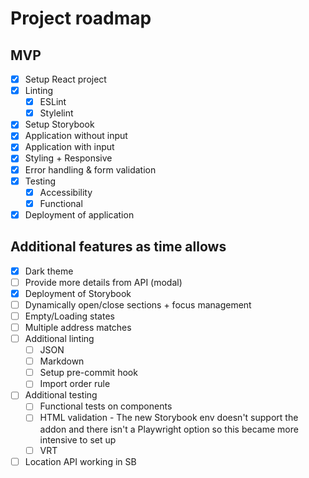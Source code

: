 # Project roadmap

## MVP
- [x] Setup React project
- [x] Linting
    - [x] ESLint
    - [x] Stylelint
- [x] Setup Storybook
- [x] Application without input
- [x] Application with input
- [x] Styling + Responsive
- [x] Error handling & form validation
- [x] Testing
    - [x] Accessibility
    - [x] Functional
- [x] Deployment of application

## Additional features as time allows
- [x] Dark theme
- [ ] Provide more details from API  (modal)
- [x] Deployment of Storybook
- [ ] Dynamically open/close sections + focus management
- [ ] Empty/Loading states
- [ ] Multiple address matches
- [ ] Additional linting
    - [ ] JSON
    - [ ] Markdown
    - [ ] Setup pre-commit hook
    - [ ] Import order rule
- [ ] Additional testing
    - [ ] Functional tests on components
    - [ ] HTML validation - The new Storybook env doesn't support the addon and there isn't a Playwright option so this became more intensive to set up
    - [ ] VRT
- [ ] Location API working in SB
